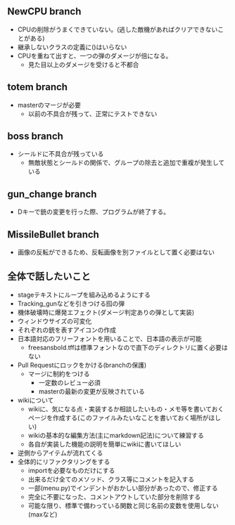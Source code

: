 ## NewCPU branch
- CPUの削除がうまくできていない。(逃した敵機があればクリアできないことがある)
- 継承しないクラスの定義に()はいらない
- CPUを重ねて出すと、一つの弾のダメージが倍になる。
  - 見た目以上のダメージを受けると不都合

## totem branch
- masterのマージが必要
  - 以前の不具合が残って、正常にテストできない

## boss branch
- シールドに不具合が残っている
  - 無敵状態とシールドの関係で、グループの除去と追加で重複が発生している

## gun_change branch
- Dキーで銃の変更を行った際、プログラムが終了する。

## MissileBullet branch
- 画像の反転ができるため、反転画像を別ファイルとして置く必要はない

## 全体で話したいこと
- stageテキストにループを組み込めるようにする
- Tracking_gunなどを引きつける囮の弾
- 機体破壊時に爆発エフェクト(ダメージ判定ありの弾として実装)
- ウィンドウサイズの可変化
- それぞれの銃を表すアイコンの作成
- 日本語対応のフリーフォントを用いることで、日本語の表示が可能
  - freesansbold.tffは標準フォントなので直下のディレクトリに置く必要はない
- Pull Requestにロックをかける(branchの保護)
  - マージに制約をつける
    - 一定数のレビュー必須
    - masterの最新の変更が反映されている
- wikiについて
  - wikiに、気になる点・実装するか相談したいもの・メモ等を書いておくページを作成する(このファイルみたいなことを書いておく場所がほしい)
  - wikiの基本的な編集方法(主にmarkdown記法)について練習する
  - 各自が実装した機能の説明を簡単にwikiに書いてほしい
- 逆側からアイテムが流れてくる
- 全体的にリファクタリングをする
  - importを必要なものだけにする
  - 出来るだけ全てのメソッド、クラス等にコメントを記入する
  - 一部(menu.py)でインデントがおかしい部分があったので、修正する
  - 完全に不要になった、コメントアウトしていた部分を削除する
  - 可能な限り、標準で備わっている関数と同じ名前の変数を使用しない(maxなど)
